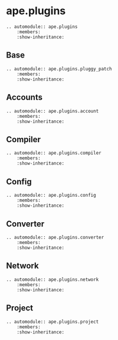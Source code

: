 # ape.plugins

```{eval-rst}
.. automodule:: ape.plugins
    :members:
    :show-inheritance:
```

## Base

```{eval-rst}
.. automodule:: ape.plugins.pluggy_patch
    :members:
    :show-inheritance:
```

## Accounts

```{eval-rst}
.. automodule:: ape.plugins.account
    :members:
    :show-inheritance:
```

## Compiler

```{eval-rst}
.. automodule:: ape.plugins.compiler
    :members:
    :show-inheritance:
```

## Config

```{eval-rst}
.. automodule:: ape.plugins.config
    :members:
    :show-inheritance:
```

## Converter

```{eval-rst}
.. automodule:: ape.plugins.converter
    :members:
    :show-inheritance:
```

## Network

```{eval-rst}
.. automodule:: ape.plugins.network
    :members:
    :show-inheritance:
```

## Project

```{eval-rst}
.. automodule:: ape.plugins.project
    :members:
    :show-inheritance:
```
